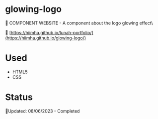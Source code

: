 # glowing-logo
 🌸 COMPONENT WEBSITE - A component about the logo glowing effect\

 📌 [https://hiimha.github.io/lunah-portfolio/](https://hiimha.github.io/glowing-logo/)
 
# Used  
 - HTML5
 - CSS 

# Status
🌻Updated: 08/06/2023 - Completed 

